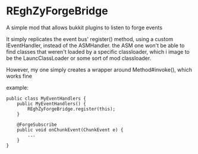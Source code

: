 # REghZyForgeBridge
A simple mod that allows bukkit plugins to listen to forge events

It simply replicates the event bus' register() method, using a custom IEventHandler, instead of the ASMHandler. the ASM one won't be able to find classes 
that weren't loaded by a specific classloader, which i image to be the LauncClassLoader or some sort of mod classloader.

However, my one simply creates a wrapper around Method#invoke(), which works fine

example:

```
public class MyEventHandlers {
    public MyEventHandlers() {
        REghZyForgeBridge.register(this);
    }
    
    @ForgeSubscribe
    public void onChunkEvent(ChunkEvent e) {
        ...
    }
}
```
